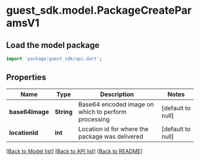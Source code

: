 # guest_sdk.model.PackageCreateParamsV1

## Load the model package
```dart
import 'package:guest_sdk/api.dart';
```

## Properties
Name | Type | Description | Notes
------------ | ------------- | ------------- | -------------
**base64Image** | **String** | Base64 encoded image on which to perform processing | [default to null]
**locationId** | **int** | Location id for where the package was delivered | [default to null]

[[Back to Model list]](../README.md#documentation-for-models) [[Back to API list]](../README.md#documentation-for-api-endpoints) [[Back to README]](../README.md)


